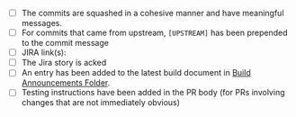 - [ ] The commits are squashed in a cohesive manner and have meaningful messages.
- [ ] For commits that came from upstream, `[UPSTREAM]` has been prepended to the commit message
- [ ] JIRA link(s):
- [ ] The Jira story is acked
- [ ] An entry has been added to the latest build document in [Build Announcements Folder](https://drive.google.com/drive/folders/1sgkK1WZgGo9CXsLizNe0GbAzVKuSKrZL).
- [ ] Testing instructions have been added in the PR body (for PRs involving changes that are not immediately obvious)
